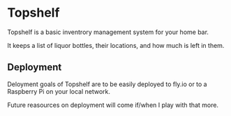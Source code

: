 # Topshelf

Topshelf is a basic inventrory management system for your home bar.

It keeps a list of liquor bottles, their locations, and how much is left in them. 

## Deployment

Deloyment goals of Topshelf are to be easily deployed to fly.io or to a Raspberry Pi on your local network. 

Future reasources on deployment will come if/when I play with that more. 